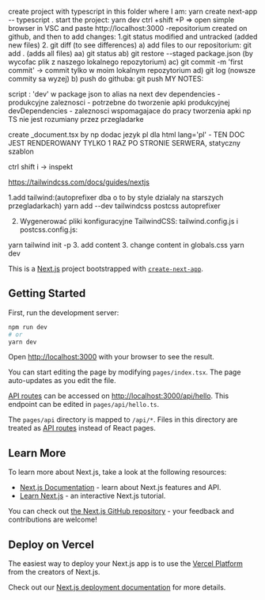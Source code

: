 create project with typescript in this folder where I am: yarn create next-app -- typescript .
start the project: yarn dev
ctrl +shift +P => open simple browser in VSC and paste http://localhost:3000
-repositorium created on github, and then to add changes:
1.git status modified and untracked (added new files) 2. git diff (to see differences)
a) add files to our repositorium: git add . (adds all files)
aa) git status
ab) git restore --staged package.json (by wycofac plik z naszego lokalnego repozytorium)
ac) git commit -m 'first commit' -> commit tylko w moim lokalnym repozytorium
ad) git log (nowsze commity sa wyzej)
b) push do githuba: git push
MY NOTES:

script : 'dev' w package json to alias na next dev
dependencies - produkcyjne zaleznosci - potrzebne do tworzenie apki produkcyjnej
devDependencies - zaleznosci wspomagajace do pracy tworzenia apki np TS nie jest rozumiany przez przegladarke

create \_document.tsx by np dodac jezyk pl dla html lang='pl' - TEN DOC JEST RENDEROWANY TYLKO 1 RAZ PO STRONIE SERWERA, statyczny szablon

ctrl shift i -> inspekt

https://tailwindcss.com/docs/guides/nextjs

1.add tailwind:(autoprefixer dba o to by style dzialaly na starszych przegladarkach)
yarn add --dev tailwindcss postcss autoprefixer

2. Wygenerować pliki konfiguracyjne TailwindCSS: tailwind.config.js i postcss.config.js:

yarn tailwind init -p 3. add content 3. change content in globals.css
yarn dev

This is a [Next.js](https://nextjs.org/) project bootstrapped with [`create-next-app`](https://github.com/vercel/next.js/tree/canary/packages/create-next-app).

## Getting Started

First, run the development server:

```bash
npm run dev
# or
yarn dev
```

Open [http://localhost:3000](http://localhost:3000) with your browser to see the result.

You can start editing the page by modifying `pages/index.tsx`. The page auto-updates as you edit the file.

[API routes](https://nextjs.org/docs/api-routes/introduction) can be accessed on [http://localhost:3000/api/hello](http://localhost:3000/api/hello). This endpoint can be edited in `pages/api/hello.ts`.

The `pages/api` directory is mapped to `/api/*`. Files in this directory are treated as [API routes](https://nextjs.org/docs/api-routes/introduction) instead of React pages.

## Learn More

To learn more about Next.js, take a look at the following resources:

- [Next.js Documentation](https://nextjs.org/docs) - learn about Next.js features and API.
- [Learn Next.js](https://nextjs.org/learn) - an interactive Next.js tutorial.

You can check out [the Next.js GitHub repository](https://github.com/vercel/next.js/) - your feedback and contributions are welcome!

## Deploy on Vercel

The easiest way to deploy your Next.js app is to use the [Vercel Platform](https://vercel.com/new?utm_medium=default-template&filter=next.js&utm_source=create-next-app&utm_campaign=create-next-app-readme) from the creators of Next.js.

Check out our [Next.js deployment documentation](https://nextjs.org/docs/deployment) for more details.
